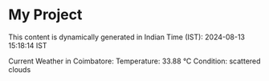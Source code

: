# My Project

This content is dynamically generated in Indian Time (IST): 2024-08-13 15:18:14 IST


Current Weather in Coimbatore:
Temperature: 33.88 °C
Condition: scattered clouds
